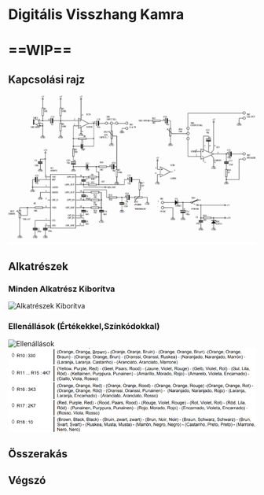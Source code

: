 # Digitális Visszhang Kamra
# ==WIP==

## Kapcsolási rajz
![Kapcsolási Rajz](img/Visszhang/Kapcsolasi_rajz.png)

## Alkatrészek
### Minden Alkatrész Kiborítva
![Alkatrészek Kiborítva](img/Visszhang/Alkatreszek.jpg)
### Ellenállások (Értékekkel,Színkódokkal)
![Ellenállások](img/Visszhang/) ![Ellenállások](img/Visszhang/Ellenallas_2.png)

## Összerakás

## Végszó